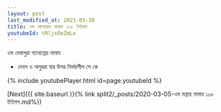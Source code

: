 ```yaml
---
layout: post
last_modified_at: 2021-03-30
title: ওম আনান্তায় নামায ১০৮ টাইমস
youtubeId: tRljsOeZmLo
---
```

 
 
 ওম দেবাসুরা গ্যানাস্রেয় নামায  
 
 -  দেবস ও অসুররা যার উপর নির্ভরশীল সে কে 
 
  
 
  
 
 
 
 
 
 


{% include youtubePlayer.html id=page.youtubeId %}
 
[Next]({{ site.baseurl }}{% link  split2/_posts/2020-03-05-ওম মন্ত্রায় নামায ১০৮ টাইমস.md%})
 
